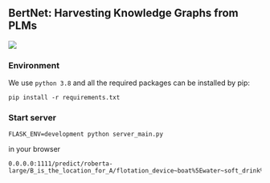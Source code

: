 ## BertNet: Harvesting Knowledge Graphs from PLMs

![](framework.png)

### Environment
We use `python 3.8` and all the required packages can be installed by pip:
```
pip install -r requirements.txt
```

### Start server
```
FLASK_ENV=development python server_main.py
```
in your browser
````
0.0.0.0:1111/predict/roberta-large/B_is_the_location_for_A/flotation_device~boat%5Ewater~soft_drink%5Egear~car%5Egiraffes~africa%5Etrousers~suitcase
````